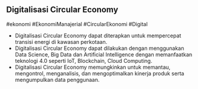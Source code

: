 ## Digitalisasi Circular Economy
#ekonomi #EkonomiManajerial #CircularEkonomi #Digital

* Digitalisasi Circular Economy dapat diterapkan untuk mempercepat transisi energi di kawasan perkotaan.
* Digitalisasi Circular Economy dapat dilakukan dengan menggunakan Data Science, Big Data dan Artificial Intelligence dengan memanfaatkan teknologi 4.0 seperti IoT, Blockchain, Cloud Computing.
* Digitalisasi Circular Economy memungkinkan untuk memantau, mengontrol, menganalisis, dan mengoptimalkan kinerja produk serta mengumpulkan data penggunaan.